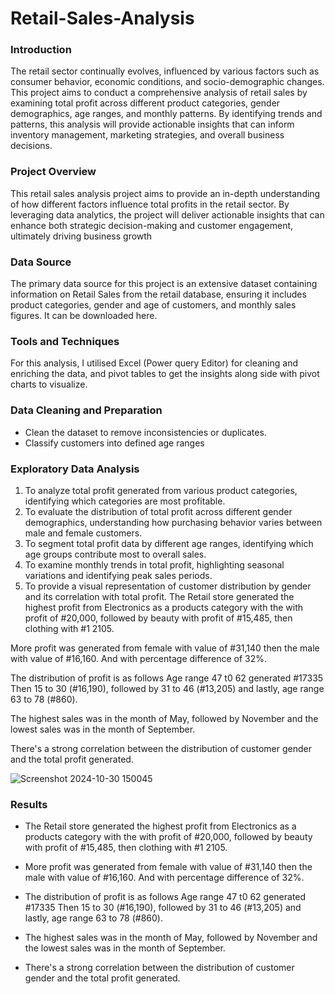 # Retail-Sales-Analysis

### Introduction
The retail sector continually evolves, influenced by various factors such as consumer behavior, economic conditions, and socio-demographic changes. This project aims to conduct a comprehensive analysis of retail sales by examining total profit across different product categories, gender demographics, age ranges, and monthly patterns. By identifying trends and patterns, this analysis will provide actionable insights that can inform inventory management, marketing strategies, and overall business decisions.

### Project Overview 
This retail sales analysis project aims to provide an in-depth understanding of how different factors influence total profits in the retail sector. By leveraging data analytics, the project will deliver actionable insights that can enhance both strategic decision-making and customer engagement, ultimately driving business growth

### Data Source
The primary data source for this project is an extensive dataset containing information on Retail Sales from the retail database, ensuring it includes product categories, gender and age of customers, and monthly sales figures. It can be downloaded here.

### Tools and Techniques 
For this analysis, I utilised Excel (Power query Editor) for cleaning and enriching the data, and pivot tables to get the insights along side with pivot charts to visualize.

### Data Cleaning and Preparation
   - Clean the dataset to remove inconsistencies or duplicates.
   - Classify customers into defined age ranges

### Exploratory Data Analysis 
1. To analyze total profit generated from various product categories, identifying which categories are most profitable.
2. To evaluate the distribution of total profit across different gender demographics, understanding how purchasing behavior varies between male and female customers.
3. To segment total profit data by different age ranges, identifying which age groups contribute most to overall sales.
4. To examine monthly trends in total profit, highlighting seasonal variations and identifying peak sales periods.
5. To provide a visual representation of customer distribution by gender and its correlation with total profit.
The Retail store generated the highest profit from Electronics as a  products category with the with profit of #20,000, followed by beauty with profit of #15,485, then clothing with #1 2105.

More profit was generated from female with value of #31,140 then the male with value of #16,160. And with percentage difference of 32%.

The distribution of profit is as follows
Age range 47 t0 62 generated #17335
Then 15 to 30 (#16,190), followed by 31 to 46 (#13,205) and lastly, age range 63 to 78 (#860).

The highest sales was in the month of May, followed by November and the lowest sales was in the month of September.

There's a strong correlation between the distribution of customer gender and the total profit generated.



![Screenshot 2024-10-30 150045](https://github.com/user-attachments/assets/95beede4-fb92-4ed3-ae94-8700f7bfbdcc)


### Results 
- The Retail store generated the highest profit from Electronics as a  products category with the with profit of #20,000, followed by beauty with profit of #15,485, then clothing with #1 2105.

- More profit was generated from female with value of #31,140 then the male with value of #16,160. And with percentage difference of 32%.

- The distribution of profit is as follows
Age range 47 t0 62 generated #17335
Then 15 to 30 (#16,190), followed by 31 to 46 (#13,205) and lastly, age range 63 to 78 (#860).

- The highest sales was in the month of May, followed by November and the lowest sales was in the month of September.

- There's a strong correlation between the distribution of customer gender and the total profit generated.
